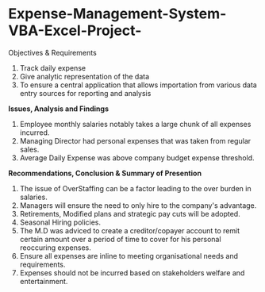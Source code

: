 # Expense-Management-System-VBA-Excel-Project-

Objectives & Requirements

1. Track daily expense 
2. Give analytic representation of the data
3. To ensure a central application that allows importation from various data entry sources for reporting and analysis

**Issues, Analysis and Findings**

1. Employee monthly salaries notably takes a large chunk of all expenses incurred.
2. Managing Director had personal expenses that was taken from regular sales.
3. Average Daily Expense was above company budget expense threshold. 

**Recommendations, Conclusion & Summary of Presention**

1. The issue of OverStaffing can be a factor leading to the over burden in salaries. 
2. Managers will ensure the need to only hire to the company's advantage.
3. Retirements, Modified plans and strategic pay cuts will be adopted.
4. Seasonal Hiring policies.
5. The M.D was adviced to create a creditor/copayer account to remit certain amount over a period of time to cover for his personal reoccuring expenses.
6. Ensure all expenses are inline to meeting organisational needs and requirements.
7. Expenses should not be incurred based on stakeholders welfare and entertainment.
